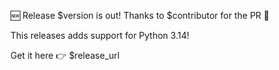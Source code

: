 🆕 Release $version is out! Thanks to $contributor for the PR 👏

This releases adds support for Python 3.14!

Get it here 👉 $release_url
